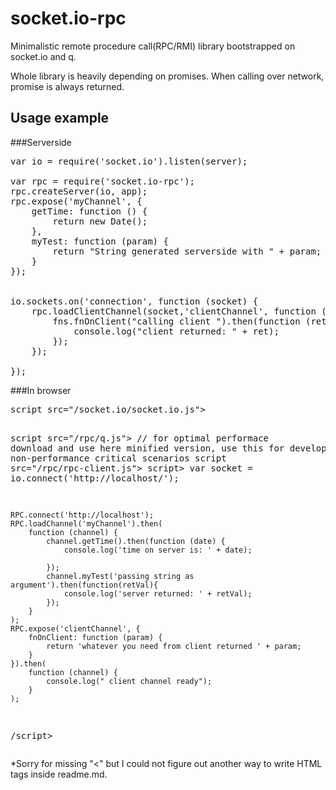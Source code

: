 # socket.io-rpc
Minimalistic remote procedure call(RPC/RMI) library bootstrapped on socket.io and q.

Whole library is heavily depending on promises. When calling over network, promise is always returned.
## Usage example
###Serverside
<pre>
var io = require('socket.io').listen(server);

var rpc = require('socket.io-rpc');
rpc.createServer(io, app);
rpc.expose('myChannel', {
    getTime: function () {
        return new Date();
    },
    myTest: function (param) {
        return "String generated serverside with " + param;
    }
});


io.sockets.on('connection', function (socket) {
    rpc.loadClientChannel(socket,'clientChannel', function (socket, fns) {
        fns.fnOnClient("calling client ").then(function (ret) {
            console.log("client returned: " + ret);
        });
    });

});
</pre>

###In browser
<pre>
script src="/socket.io/socket.io.js"></script>
script src="/rpc/q.js"></script>    // for optimal performace download and use here minified version, use this for development or for non-performance critical scenarios
script src="/rpc/rpc-client.js"></script>
script>
    var socket = io.connect('http://localhost/');

    RPC.connect('http://localhost');
    RPC.loadChannel('myChannel').then(
        function (channel) {
            channel.getTime().then(function (date) {
                console.log('time on server is: ' + date);

            });
            channel.myTest('passing string as argument').then(function(retVal){
                console.log('server returned: ' + retVal);
            });
        }
    );
    RPC.expose('clientChannel', {
        fnOnClient: function (param) {
            return 'whatever you need from client returned ' + param;
        }
    }).then(
        function (channel) {
            console.log(" client channel ready");
        }
    );
/script>
</pre>
*Sorry for missing "<" but I could not figure out another way to write HTML tags inside readme.md.
